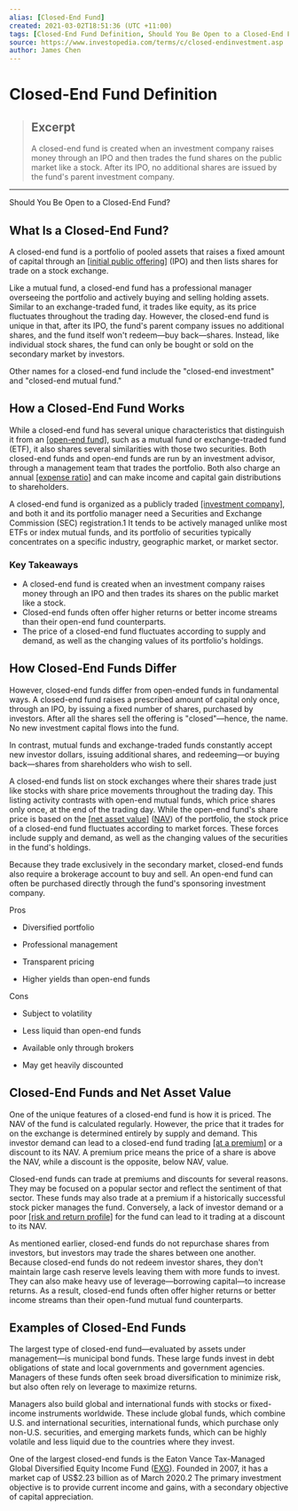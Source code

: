 ```yaml
---
alias: [Closed-End Fund]
created: 2021-03-02T18:51:36 (UTC +11:00)
tags: [Closed-End Fund Definition, Should You Be Open to a Closed-End Fund?]
source: https://www.investopedia.com/terms/c/closed-endinvestment.asp
author: James Chen
---
```


# Closed-End Fund Definition

> ## Excerpt
> A closed-end fund is created when an investment company raises money through an IPO and then trades the fund shares on the public market like a stock. After its IPO, no additional shares are issued by the fund's parent investment company.

---

Should You Be Open to a Closed-End Fund?
## What Is a Closed-End Fund?

A closed-end fund is a portfolio of pooled assets that raises a fixed amount of capital through an [[initial public offering]](https://www.investopedia.com/terms/i/ipo.asp) (IPO) and then lists shares for trade on a stock exchange.

Like a mutual fund, a closed-end fund has a professional manager overseeing the portfolio and actively buying and selling holding assets. Similar to an exchange-traded fund, it trades like equity, as its price fluctuates throughout the trading day. However, the closed-end fund is unique in that, after its IPO, the fund's parent company issues no additional shares, and the fund itself won't redeem—buy back—shares. Instead, like individual stock shares, the fund can only be bought or sold on the secondary market by investors.

Other names for a closed-end fund include the "closed-end investment" and "closed-end mutual fund."

## How a Closed-End Fund Works

While a closed-end fund has several unique characteristics that distinguish it from an [[open-end fund]](https://www.investopedia.com/terms/o/open-endfund.asp), such as a mutual fund or exchange-traded fund (ETF), it also shares several similarities with those two securities. Both closed-end funds and open-end funds are run by an investment advisor, through a management team that trades the portfolio. Both also charge an annual [[expense ratio]](https://www.investopedia.com/terms/e/expenseratio.asp) and can make income and capital gain distributions to shareholders.

A closed-end fund is organized as a publicly traded [[investment company]](https://www.investopedia.com/terms/i/investmentcompany.asp), and both it and its portfolio manager need a Securities and Exchange Commission (SEC) registration.1 It tends to be actively managed unlike most ETFs or index mutual funds, and its portfolio of securities typically concentrates on a specific industry, geographic market, or market sector.

### Key Takeaways

-   A closed-end fund is created when an investment company raises money through an IPO and then trades its shares on the public market like a stock.
-   Closed-end funds often offer higher returns or better income streams than their open-end fund counterparts.
-   The price of a closed-end fund fluctuates according to supply and demand, as well as the changing values of its portfolio's holdings.

## How Closed-End Funds Differ

However, closed-end funds differ from open-ended funds in fundamental ways. A closed-end fund raises a prescribed amount of capital only once, through an IPO, by issuing a fixed number of shares, purchased by investors. After all the shares sell the offering is "closed"—hence, the name. No new investment capital flows into the fund.

In contrast, mutual funds and exchange-traded funds constantly accept new investor dollars, issuing additional shares, and redeeming—or buying back—shares from shareholders who wish to sell.

A closed-end funds list on stock exchanges where their shares trade just like stocks with share price movements throughout the trading day. This listing activity contrasts with open-end mutual funds, which price shares only once, at the end of the trading day. While the open-end fund's share price is based on the [[net asset value]](https://www.investopedia.com/terms/n/nav.asp) ([NAV](https://www.investopedia.com/terms/n/nav.asp)) of the portfolio, the stock price of a closed-end fund fluctuates according to market forces. These forces include supply and demand, as well as the changing values of the securities in the fund's holdings.

Because they trade exclusively in the secondary market, closed-end funds also require a brokerage account to buy and sell. An open-end fund can often be purchased directly through the fund's sponsoring investment company.

Pros

-   Diversified portfolio
    
-   Professional management
    
-   Transparent pricing
    
-   Higher yields than open-end funds
    

Cons

-   Subject to volatility
    
-   Less liquid than open-end funds
    
-   Available only through brokers
    
-   May get heavily discounted
    

## Closed-End Funds and Net Asset Value

One of the unique features of a closed-end fund is how it is priced. The NAV of the fund is calculated regularly. However, the price that it trades for on the exchange is determined entirely by supply and demand. This investor demand can lead to a closed-end fund trading [[at a premium]](https://www.investopedia.com/terms/a/at-a-premium.asp) or a discount to its NAV. A premium price means the price of a share is above the NAV, while a discount is the opposite, below NAV, value.

Closed-end funds can trade at premiums and discounts for several reasons. They may be focused on a popular sector and reflect the sentiment of that sector. These funds may also trade at a premium if a historically successful stock picker manages the fund. Conversely, a lack of investor demand or a poor [[risk and return profile]](https://www.investopedia.com/terms/r/riskreturntradeoff.asp) for the fund can lead to it trading at a discount to its NAV.

As mentioned earlier, closed-end funds do not repurchase shares from investors, but investors may trade the shares between one another. Because closed-end funds do not redeem investor shares, they don't maintain large cash reserve levels leaving them with more funds to invest. They can also make heavy use of leverage—borrowing capital—to increase returns. As a result, closed-end funds often offer higher returns or better income streams than their open-fund mutual fund counterparts.

## Examples of Closed-End Funds

The largest type of closed-end fund—evaluated by assets under management—is municipal bond funds. These large funds invest in debt obligations of state and local governments and government agencies. Managers of these funds often seek broad diversification to minimize risk, but also often rely on leverage to maximize returns.

Managers also build global and international funds with stocks or fixed-income instruments worldwide. These include global funds, which combine U.S. and international securities, international funds, which purchase only non-U.S. securities, and emerging markets funds, which can be highly volatile and less liquid due to the countries where they invest.

One of the largest closed-end funds is the Eaton Vance Tax-Managed Global Diversified Equity Income Fund ([EXG](https://www.investopedia.com/markets/quote?tvwidgetsymbol=exg)). Founded in 2007, it has a market cap of US$2.23 billion as of March 2020.2 The primary investment objective is to provide current income and gains, with a secondary objective of capital appreciation.
